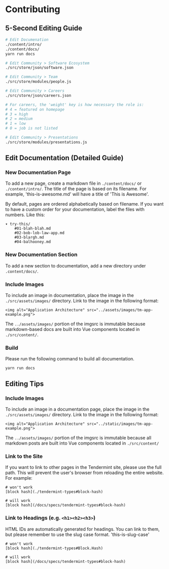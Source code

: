# Contributing

## 5-Second Editing Guide

``` bash
# Edit Documenation
./content/intro/
./content/docs/
yarn run docs

# Edit Community > Software Ecosystem
./src/store/json/software.json

# Edit Community > Team
./src/store/modules/people.js

# Edit Community > Careers
./src/store/json/careers.json

# For careers, the 'weight' key is how necessary the role is:
# 4 = featured on homepage
# 3 = high
# 2 = medium
# 1 = low
# 0 = job is not listed

# Edit Community > Presentations
./src/store/modules/presentations.js
```

## Edit Documentation (Detailed Guide)

### New Documentation Page
To add a new page, create a markdown file in `./content/docs/` or `./content/intro/`. The title of the page is based on its filename. For example, 'this-is-awesome.md' will have a title of 'This is Awesome'.

By default, pages are ordered alphabetically based on filename. If you want to have a custom order for your documentation, label the files with numbers. Like this:

    ▾ try-this/
        #01-blah-blah.md
        #02-bob-lob-law-app.md
        #03-blargh.md
        #04-balhooney.md

### New Documentation Section
To add a new section to documentation, add a new directory under `.content/docs/`.

### Include Images

To include an image in documentation, place the image in the `./src/assets/images/` directory. Link to the image in the following format:

    <img alt="Application Architecture" src="../assets/images/tm-app-example.png">

The `../assets/images/` portion of the imgsrc is immutable because markdown-based docs are built into Vue components located in `./src/content/`.

### Build
Please run the following command to build all documentation.

    yarn run docs

## Editing Tips

### Include Images

To include an image in a documentation page, place the image in the `./src/assets/images/` directory. Link to the image in the following format:

    <img alt="Application Architecture" src="../static/images/tm-app-example.png">

The `../assets/images/` portion of the imgsrc is immutable because all markdown posts are built into Vue components located in `./src/content/`

### Link to the Site
If you want to link to other pages in the Tendermint site, please use the full path. This will prevent the user's browser from reloading the entire website. For example:

    # won't work
    [block hash](./tendermint-types#block-hash)

    # will work
    [block hash](/docs/specs/tendermint-types#block-hash)

### Link to Headings (e.g. `<h1><h2><h3>`)
HTML IDs are automatically generated for headings. You can link to them, but please remember to use the slug case format. 'this-is-slug-case'

    # won't work
    [block hash](./tendermint-types#Block.Hash)

    # will work
    [block hash](/docs/specs/tendermint-types#block-hash)
